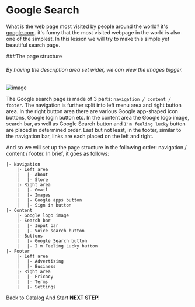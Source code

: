 # Google Search
What is the web page most visited by people around the world? it's [google.com](https://google.com). it's funny that the most visited webpage in the world is also one of the simplest. In this lesson we will try to make this simple yet beautiful search page. 



###The page structure 
###### By having the description area set wider, we can view the images bigger. 
![image](https://res.cloudinary.com/dyiqg9qhi/image/upload/v1532609842/wire/img-wire-08.jpg)

The Google search page is made of 3 parts: `navigation / content / footer`. The navigation is further split into left menu area and right button area. In the right button area there are various Google app-shaped icon buttons, Google login button etc. In the content area the Google logo image, search bar, as well as Google Search button and `I'm feeling lucky` button are placed in determined order. Last but not least, in the footer, similar to the navigation bar, links are each placed on the left and right. 

And so we will set up the page structure in the following order: navigation / content / footer. In brief, it goes as follows: 

```
|- Navigation
    |- Left area
    |   |- About    
    |   |- Store
    |- Right area
    |   |- Gmail
    |   |- Images
    |   |- Google apps button
    |   |- Sign in button
|- Content
    |- Google logo image
    |- Search bar
    |   |- Input bar
    |   |- Voice search button
    |- Buttons
    |   |- Google Search button
    |   |- I'm Feeling Lucky button
|- Footer
    |- Left area
    |   |- Advertising
    |   |- Business
    |- Right area
    |   |- Pricacy
    |   |- Terms
    |   |- Settings
```





Back to Catalog And Start **NEXT STEP**!
